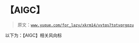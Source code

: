 # 【AIGC】

> 原文：[`www.yuque.com/for_lazy/xkrm14/vvtqs7totvqrgqzu`](https://www.yuque.com/for_lazy/xkrm14/vvtqs7totvqrgqzu)

以下为：【AIGC】相关风向标





